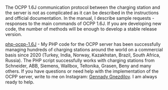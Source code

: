 The OCPP 1.6J communication protocol between the charging station and the server is not as complicated as it can be described in the instructions and official documentation. In the manual, I describe sample requests - responses to the main commands of OCPP 1.6J. If you are developing new code, the number of methods will be enough to develop a stable release version.

[php-ocpp-1.6J](https://github.com/gennadiygnezdilov/php-ocpp-1.6J) - My PHP code for the OCPP server has been successfully managing hundreds of charging stations around the world on a commercial basis since 2020 (Turkey, India, Norway, Kazakhstan, Brazil, South Africa, Russia). The PHP script successfully works with charging stations from Schneider, ABB, Siemens, Wallbox, Teltonika, Grasen, Beny and many others. If you have questions or need help with the implementation of the OCPP server, write to me on Instagram: [Gennady Gnezdilov](https://www.instagram.com/gennadiy.gnezdilov/). I am always ready to help.